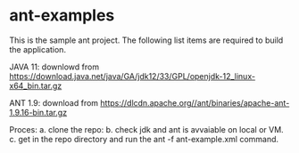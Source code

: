 # ant-examples

This is the sample ant project. The following list items are required to build the application.

JAVA 11: downlowd from https://download.java.net/java/GA/jdk12/33/GPL/openjdk-12_linux-x64_bin.tar.gz

ANT 1.9: download from https://dlcdn.apache.org//ant/binaries/apache-ant-1.9.16-bin.tar.gz

Proces: a. clone the repo: b. check jdk and ant is avvaiable on local or VM. c. get in the repo directory and run the ant -f ant-example.xml command.
